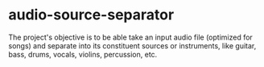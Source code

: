 # audio-source-separator
The project's objective is to be able take an input audio file (optimized for songs) and separate into its constituent sources or instruments, like guitar, bass, drums, vocals, violins, percussion, etc.

